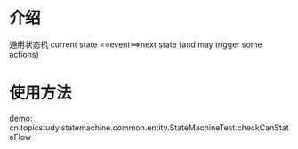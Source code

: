 # 介绍
通用状态机 
current state ==event==>next state (and may trigger some actions)

# 使用方法
demo: 
cn.topicstudy.statemachine.common.entity.StateMachineTest.checkCanStateFlow
